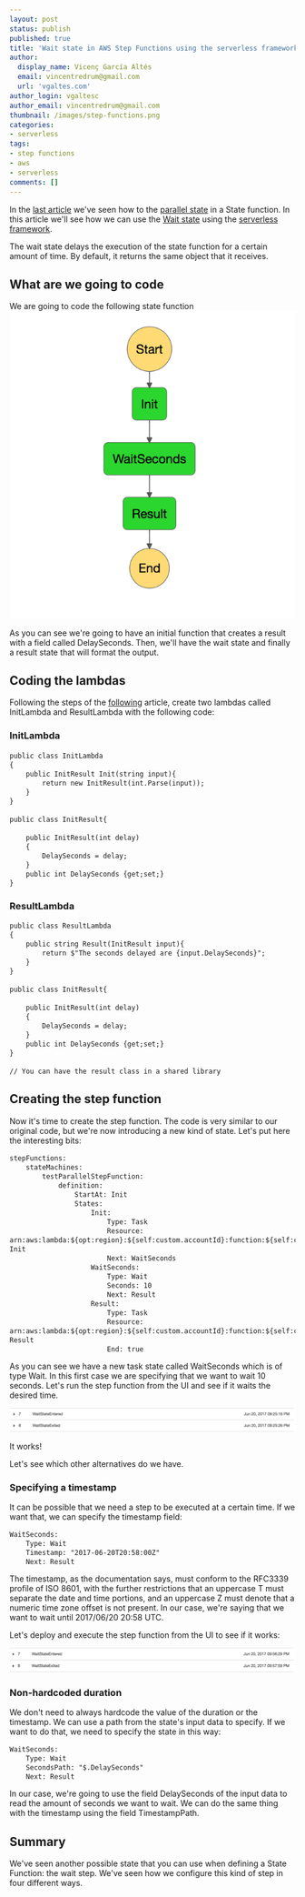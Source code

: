 ```yaml
---
layout: post
status: publish
published: true
title: 'Wait state in AWS Step Functions using the serverless framework'
author:
  display_name: Vicenç García Altés
  email: vincentredrum@gmail.com
  url: 'vgaltes.com'
author_login: vgaltesc
author_email: vincentredrum@gmail.com
thumbnail: /images/step-functions.png
categories:
- serverless
tags:
- step functions
- aws
- serverless
comments: []
---
```

In the [last article](http://vgaltes.com/serverless/step-functions-parallel-state/) we've seen how to the [parallel state](http://docs.aws.amazon.com/step-functions/latest/dg/amazon-states-language-parallel-state.html) in a State function. In this article we'll see how we can use the [Wait state](http://docs.aws.amazon.com/step-functions/latest/dg/amazon-states-language-wait-state.html) using the [serverless framework](http://serverless.com).

The wait state delays the execution of the state function for a certain amount of time. By default, it returns the same object that it receives.

## What are we going to code
We are going to code the following state function
![step function with parallel state](/images/netcorewait/state-function.png)

As you can see we're going to have an initial function that creates a result with a field called DelaySeconds. Then, we'll have the wait state and finally a result state that will format the output.

## Coding the lambdas
Following the steps of the [following](http://vgaltes.com/serverless/step-functions-using-net-core/) article, create two lambdas called InitLambda and ResultLambda with the following code:

### InitLambda
    public class InitLambda
    {
        public InitResult Init(string input){
            return new InitResult(int.Parse(input));
        }
    }
        
    public class InitResult{

        public InitResult(int delay)
        {
            DelaySeconds = delay;
        }
        public int DelaySeconds {get;set;}
    }

### ResultLambda
    public class ResultLambda
    {
        public string Result(InitResult input){
            return $"The seconds delayed are {input.DelaySeconds}";
        }
    }

    public class InitResult{

        public InitResult(int delay)
        {
            DelaySeconds = delay;
        }
        public int DelaySeconds {get;set;}
    }

    // You can have the result class in a shared library

## Creating the step function
Now it's time to create the step function. The code is very similar to our original code, but we're now introducing a new kind of state. Let's put here the interesting bits:

    stepFunctions:
        stateMachines:
            testParallelStepFunction:
                definition:
                    StartAt: Init
                    States:
                        Init:
                            Type: Task
                            Resource: arn:aws:lambda:${opt:region}:${self:custom.accountId}:function:${self:custom.initService}-${opt:stage}-Init
                            Next: WaitSeconds
                        WaitSeconds:
                            Type: Wait
                            Seconds: 10
                            Next: Result
                        Result:
                            Type: Task
                            Resource: arn:aws:lambda:${opt:region}:${self:custom.accountId}:function:${self:custom.resultService}-${opt:stage}-Result
                            End: true

As you can see we have a new task state called WaitSeconds which is of type Wait. In this first case we are specifying that we want to wait 10 seconds. Let's run the step function from the UI and see if it waits the desired time.

![wait 10 seconds](/images/netcorewait/wait-10.png)

It works!

Let's see which other alternatives do we have.

### Specifying a timestamp
It can be possible that we need a step to be executed at a certain time. If we want that, we can specify the timestamp field:

    WaitSeconds:
        Type: Wait
        Timestamp: "2017-06-20T20:58:00Z"
        Next: Result

The timestamp, as the documentation says, must conform to the RFC3339 profile of ISO 8601, with the further restrictions that an uppercase T must separate the date and time portions, and an uppercase Z must denote that a numeric time zone offset is not present. In our case, we're saying that we want to wait until 2017/06/20 20:58 UTC.

Let's deploy and execute the step function from the UI to see if it works:

![wait timestamp](/images/netcorewait/wait-timestamp.png)

### Non-hardcoded duration
We don't need to always hardcode the value of the duration or the timestamp. We can use a path from the state's input data to specify. If we want to do that, we need to specify the state in this way:

    WaitSeconds:
        Type: Wait
        SecondsPath: "$.DelaySeconds"
        Next: Result

In our case, we're going to use the field DelaySeconds of the input data to read the amount of seconds we want to wait. We can do the same thing with the timestamp using the field TimestampPath.

## Summary
We've seen another possible state that you can use when defining a State Function: the wait step. We've seen how we configure this kind of step in four different ways.